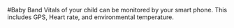 #Baby Band
Vitals of your child can be monitored by your smart phone. This includes GPS, Heart rate, and environmental temperature. 
